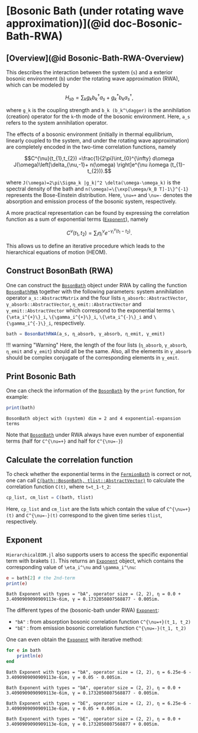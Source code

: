 # [Bosonic Bath (under rotating wave approximation)](@id doc-Bosonic-Bath-RWA)

## [Overview](@id Bosonic-Bath-RWA-Overview)
This describes the interaction between the system (``s``) and a exterior bosonic environment (``b``) under the rotating wave approximation (RWA), which can be modeled by
```math
H_{sb}=\sum_k g_k b_k^\dagger a_s + g_k^* b_k a_s^\dagger,
```
where ``g_k`` is the coupling strength and ``b_k (b_k^\dagger)`` is the annihilation (creation) operator for the ``k``-th mode of the bosonic environment. Here, ``a_s`` refers to the system annihilation operator.

The effects of a bosonic environment (initially in thermal equilibrium, linearly coupled to the system, and under the rotating wave approximation) are completely encoded in the two-time correlation functions, namely
```math
C^{\nu}(t_{1},t_{2})
=\frac{1}{2\pi}\int_{0}^{\infty} d\omega 
J(\omega)\left[\delta_{\nu,-1}+ n(\omega)
\right]e^{\nu i\omega (t_{1}-t_{2})}.
```
where ``J(\omega)=2\pi\Sigma_k |g_k|^2 \delta(\omega-\omega_k)`` is the spectral density of the bath and ``n(\omega)=\{\exp[\omega/k_B T]-1\}^{-1}`` represents the Bose-Einstein distribution. Here, ``\nu=+`` and ``\nu=-`` denotes the absorption and emission process of the bosonic system, respectively.

A more practical representation can be found by expressing the correlation function as a sum of exponential terms ([`Exponent`](@ref)), namely
```math
C^{\nu}(t_1, t_2)=\sum_i \eta_i^{\nu} e^{-\gamma_i^{\nu} (t_1-t_2)}.
```
This allows us to define an iterative procedure which leads to the hierarchical equations of motion (HEOM).

## Construct BosonBath (RWA)
One can construct the [`BosonBath`](@ref) object under RWA by calling the function [`BosonBathRWA`](@ref) together with the following parameters: system annihilation operator `a_s::AbstractMatrix` and the four lists `η_absorb::AbstractVector`, `γ_absorb::AbstractVector`, `η_emit::AbstractVector` and `γ_emit::AbstractVector` which correspond to the exponential terms ``\{\eta_i^{+}\}_i``, ``\{\gamma_i^{+}\}_i``, ``\{\eta_i^{-}\}_i`` and ``\{\gamma_i^{-}\}_i``, respectively. 
```julia
bath = BosonBathRWA(a_s, η_absorb, γ_absorb, η_emit, γ_emit)
```
!!! warning "Warning"
    Here, the length of the four lists (`η_absorb`, `γ_absorb`, `η_emit` and `γ_emit`) should all be the same. Also, all the elements in `γ_absorb` should be complex conjugate of the corresponding elements in `γ_emit`.

## Print Bosonic Bath
One can check the information of the [`BosonBath`](@ref) by the `print` function, for example:
```julia
print(bath)
```
```
BosonBath object with (system) dim = 2 and 4 exponential-expansion terms
```
Note that [`BosonBath`](@ref) under RWA always have even number of exponential terms (half for ``C^{\nu=+}`` and half for ``C^{\nu=-}``)

## Calculate the correlation function
To check whether the exponential terms in the [`FermionBath`](@ref) is correct or not, one can call [`C(bath::BosonBath, tlist::AbstractVector)`](@ref) to calculate the correlation function ``C(t)``, where ``t=t_1-t_2``:
```julia
cp_list, cm_list = C(bath, tlist)
```
Here, `cp_list` and `cm_list` are the lists which contain the value of ``C^{\nu=+}(t)`` and ``C^{\nu=-}(t)`` correspond to the given time series `tlist`, respectively.

## Exponent
`HierarchicalEOM.jl` also supports users to access the specific exponential term with brakets `[]`. This returns an [`Exponent`](@ref) object, which contains the corresponding value of ``\eta_i^\nu`` and ``\gamma_i^\nu``:
```julia
e = bath[2] # the 2nd-term
print(e)
```
```
Bath Exponent with types = "bA", operator size = (2, 2), η = 0.0 + 3.4090909090909113e-6im, γ = 0.1732050807568877 - 0.005im.
```

The different types of the (bosonic-bath under RWA) [`Exponent`](@ref):
 - `"bA"` : from absorption bosonic correlation function ``C^{\nu=+}(t_1, t_2)``
 - `"bE"` : from emission bosonic correlation function ``C^{\nu=-}(t_1, t_2)``

One can even obtain the [`Exponent`](@ref) with iterative method:
```julia
for e in bath
    println(e)
end
```
```
Bath Exponent with types = "bA", operator size = (2, 2), η = 6.25e-6 - 3.4090909090909113e-6im, γ = 0.05 - 0.005im.

Bath Exponent with types = "bA", operator size = (2, 2), η = 0.0 + 3.4090909090909113e-6im, γ = 0.1732050807568877 - 0.005im.

Bath Exponent with types = "bE", operator size = (2, 2), η = 6.25e-6 - 3.4090909090909113e-6im, γ = 0.05 + 0.005im.

Bath Exponent with types = "bE", operator size = (2, 2), η = 0.0 + 3.4090909090909113e-6im, γ = 0.1732050807568877 + 0.005im.
```
